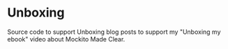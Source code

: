 # Unboxing
Source code to support Unboxing blog posts to support my "Unboxing my ebook" video about Mockito Made Clear.
